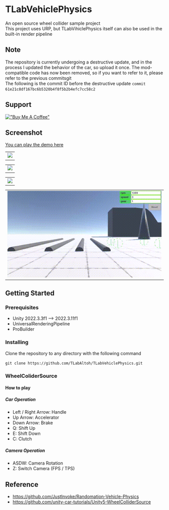 # TLabVehiclePhysics
An open source wheel collider sample project  
This project uses URP, but TLabVihiclePhysics itself can also be used in the built-in render pipeline

## Note
The repository is currently undergoing a destructive update, and in the process I updated the behavior of the car, so upload it once. The mod-compatible code has now been removed, so if you want to refer to it, please refer to the previous commitsgit  
The following is the commit ID before the destructive update ``` commit 61e21c8df167bc6b5320b4f8f5b2b4efc7cc58c2 ```

## Support
[!["Buy Me A Coffee"](https://www.buymeacoffee.com/assets/img/custom_images/orange_img.png)](https://www.buymeacoffee.com/tlabaltoh)

## Screenshot
[You can play the demo here](https://tlab.itch.io/tlabvihiclephysics-mod)  

<table>
<tr>
   <td> 
      <img src="Media/drift.gif" width="500" />
   </td>
</tr>
</table>

<table>
<tr>
   <td> 
      <img src="Media/overview.gif" width="500" />
   </td>
</tr>
</table>

<table>
<tr>
   <td>
	    <img src="Media/ontrack.gif" width="500" />
	 </td>
</tr>
</table>

<table>
<tr>
   <td> 
      <img src="Media/suspention.gif" width="500" />
   </td>
</tr>
</table>

## Getting Started
### Prerequisites
- Unity 2022.3.3f1 --> 2022.3.11f1
- UniversalRenderingPipeline
- ProBuilder

### Installing
Clone the repository to any directory with the following command  
```
git clone https://github.com/TLabAltoh/TLabVehiclePhysics.git
```

### WheelColiderSource
#### How to play
##### Car Operation
- Left / Right Arrow: Handle
- Up Arrow: Accelerator
- Down Arrow: Brake
- Q: Shift Up
- E: Shift Down
- C: Clutch
##### Camera Operation
- ASDW: Camera Rotation
- Z: Switch Camera (FPS / TPS)

## Reference
- https://github.com/JustInvoke/Randomation-Vehicle-Physics
- https://github.com/unity-car-tutorials/Unity5-WheelColliderSource

